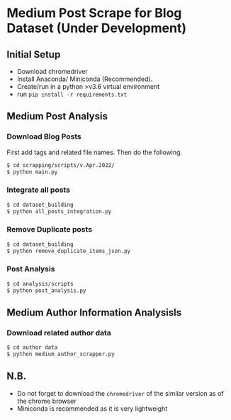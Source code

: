 # Medium Post Scrape for Blog Dataset (Under Development)

## Initial Setup
* Download chromedriver
* Install Anaconda/ Miniconda (Recommended).
* Create/run in a python >v3.6 virtual environment
* run `pip install -r requirements.txt`

## Medium Post Analysis
### Download Blog Posts
First add tags and related file names. Then do the following.
```Bash
$ cd scrapping/scripts/v.Apr.2022/
$ python main.py
```

### Integrate all posts
```Bash
$ cd dataset_building
$ python all_posts_integration.py
```

### Remove Duplicate posts
```Bash
$ cd dataset_building
$ python remove_duplicate_items_json.py
```

### Post Analysis
```Bash
$ cd analysis/scripts
$ python post_analysis.py
```

## Medium Author Information Analysisls
### Download related author data
```Bash
$ cd author data
$ python medium_author_scrapper.py
```


## N.B.
* Do not forget to download the `chromedriver` of the similar version as of the chrome browser
* Miniconda is recommended as it is very lightweight

